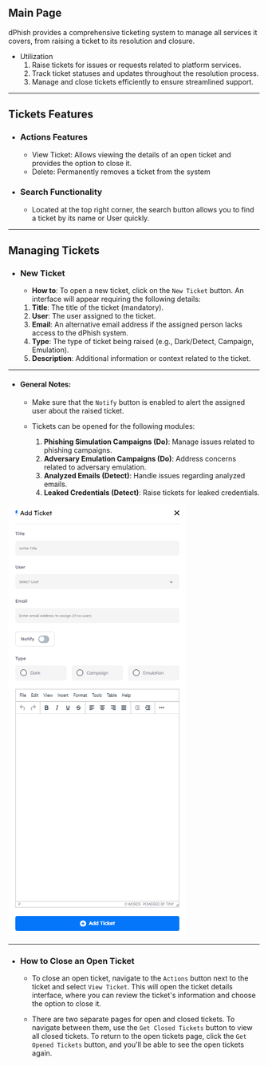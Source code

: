 ## Main Page

dPhish provides a comprehensive ticketing system to manage all services it covers, from raising a ticket to its resolution and closure.

- Utilization
    1. Raise tickets for issues or requests related to platform services.
    2. Track ticket statuses and updates throughout the resolution process.
    3. Manage and close tickets efficiently to ensure streamlined support.
    
---

## Tickets Features

- ### Actions Features

    - View Ticket: Allows viewing the details of an open ticket and provides the option to close it.
    - Delete: Permanently removes a ticket from the system

- ### Search Functionality

    - Located at the top right corner, the search button allows you to find a ticket by its name or User quickly.

---

## Managing Tickets

- ### New Ticket

    - **How to**: To open a new ticket, click on the `New Ticket` button. An interface will appear requiring the following details:
    
    1. **Title**: The title of the ticket (mandatory).
    2. **User**: The user assigned to the ticket.
    3. **Email**: An alternative email address if the assigned person lacks access to the dPhish system.
    4. **Type**: The type of ticket being raised (e.g., Dark/Detect, Campaign, Emulation).
    5. **Description**: Additional information or context related to the ticket.

---

- #### General Notes:

    - Make sure that the `Notify` button is enabled to alert the assigned user about the raised ticket.
    - Tickets can be opened for the following modules:
        
        1. **Phishing Simulation Campaigns (Do)**: Manage issues related to phishing campaigns.
        2. **Adversary Emulation Campaigns (Do)**: Address concerns related to adversary emulation.
        3. **Analyzed Emails (Detect)**: Handle issues regarding analyzed emails.
        4. **Leaked Credentials (Detect)**: Raise tickets for leaked credentials.

![Platform-Phish tickets new ticket button!](../../assets/platform/tickets/new_ticket_button.png "Platform-Phish tickets new ticket button")

---

- ### How to Close an Open Ticket

    - To close an open ticket, navigate to the `Actions` button next to the ticket and select `View Ticket`. This will open the ticket details interface, where you can review the ticket's information and choose the option to close it.

    - There are two separate pages for open and closed tickets. To navigate between them, use the `Get Closed Tickets` button to view all closed tickets. To return to the open tickets page, click the `Get Opened Tickets` button, and you'll be able to see the open tickets again.
